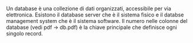 Un database è una collezione di dati organizzati, accessibile per via elettronica.
Esistono il database server che è il sistema fisico e il databse management system che è il sistema software.
Il numero nelle colonne del database (vedi pdf -> db.pdf) è la chiave principale che definisce ogni singolo record.